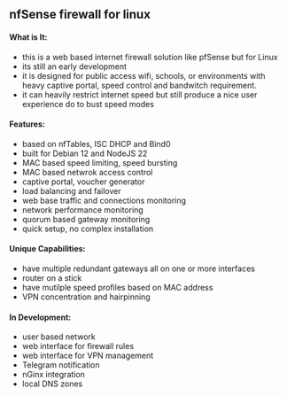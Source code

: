 ## nfSense firewall for linux

#### What is It:
  - this is a web based internet firewall solution like pfSense but for Linux
  - its still an early development
  - it is designed for public access wifi, schools, or environments with heavy captive portal, speed control and bandwitch requirement.
  - it can heavily restrict internet speed but still produce a nice user experience do to bust speed modes

#### Features:
  - based on nfTables, ISC DHCP and Bind0
  - built for Debian 12 and NodeJS 22
  - MAC based speed limiting, speed bursting
  - MAC based netwrok access control
  - captive portal, voucher generator 
  - load balancing and failover
  - web base traffic and connections monitoring
  - network performance monitoring 
  - quorum based gateway monitoring
  - quick setup, no complex installation

#### Unique Capabilities:
  - have multiple redundant gateways all on one or more interfaces
  - router on a stick
  - have mutilple speed profiles based on MAC address
  - VPN concentration and hairpinning

#### In Development:
 - user based network
 - web interface for firewall rules
 - web interface for VPN management
 - Telegram notification
 - nGinx integration
 - local DNS zones
